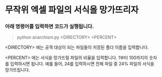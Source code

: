 # 무작위 엑셀 파일의 서식을 망가뜨리자

### 아래 명령어를 입력하면 코드가 실행됩니다.

>python anarchism.py <DIRECTORY\> <PERCENT\>

<DIRECTORY\> 에는 공격 대상이 되는 파일들이 저장된 폴더 이름을 입력합니다.

<PERCENT\> 에는 서식을 망가뜨릴 파일의 비율을 입력합니다. 1부터 100까지의 숫자를 입력하시면 됩니다. 예를 들어, 24를 입력하시면 전체 파일 중 24% 파일의 서식을 망가뜨립니다.


